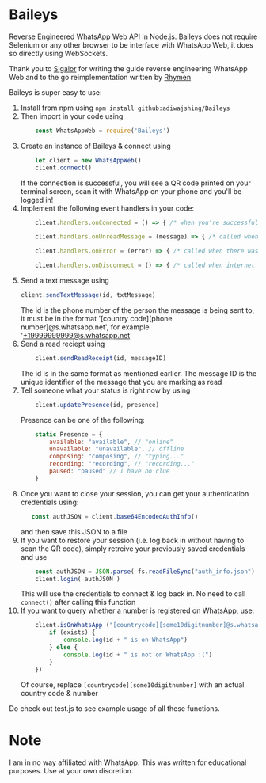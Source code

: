 # Baileys
 Reverse Engineered WhatsApp Web API in Node.js. Baileys does not require Selenium or any other browser to be interface with WhatsApp Web, it does so directly using WebSockets.
 
 Thank you to [Sigalor](https://github.com/sigalor/whatsapp-web-reveng) for writing the guide reverse engineering WhatsApp Web and to the go reimplementation written by [Rhymen](https://github.com/Rhymen/go-whatsapp/tree/484cfe758705761d76724e01839d6fc473dc10c4)

Baileys is super easy to use:
1. Install from npm using
    ``` npm install github:adiwajshing/Baileys ```
2. Then import in your code using 
    ``` javascript 
        const WhatsAppWeb = require('Baileys') 
    ```
3. Create an instance of Baileys & connect using 
    ``` javascript
        let client = new WhatsAppWeb() 
        client.connect()
    ``` 
    If the connection is successful, you will see a QR code printed on your terminal screen, scan it with WhatsApp on your phone and you'll be logged in!
4. Implement the following event handlers in your code:
    ``` javascript 
        client.handlers.onConnected = () => { /* when you're successfully authenticated with the WhatsApp Web servers */ } 
    ```
    ``` javascript 
        client.handlers.onUnreadMessage = (message) => { /* called when you have a pending unread message or recieve a new message */ } 
    ```
    ``` javascript 
        client.handlers.onError = (error) => { /* called when there was an error */ } 
    ```
    ``` javascript 
        client.handlers.onDisconnect = () => { /* called when internet gets disconnected */ } 
    ```
5. Send a text message using 
    ``` javascript 
    client.sendTextMessage(id, txtMessage) 
    ``` 
    The id is the phone number of the person the message is being sent to, it must be in the format '[country code][phone number]@s.whatsapp.net', for example '+19999999999@s.whatsapp.net'
6. Send a read reciept using 
    ``` javascript 
        client.sendReadReceipt(id, messageID) 
    ```
    The id is in the same format as mentioned earlier. The message ID is the unique identifier of the message that you are marking as read
7. Tell someone what your status is right now by using 
    ``` javascript
        client.updatePresence(id, presence) 
    ```
    Presence can be one of the following:
    ``` javascript
        static Presence = {
            available: "available", // "online"
            unavailable: "unavailable", // offline
            composing: "composing", // "typing..."
            recording: "recording", // "recording..."
            paused: "paused" // I have no clue
        }
    ```
8. Once you want to close your session, you can get your authentication credentials using:
     ``` javascript
        const authJSON = client.base64EncodedAuthInfo() 
    ```
    and then save this JSON to a file
9. If you want to restore your session (i.e. log back in without having to scan the QR code), simply retreive your previously saved credentials and use
    ``` javascript
        const authJSON = JSON.parse( fs.readFileSync("auth_info.json") )
        client.login( authJSON )
    ```
    This will use the credentials to connect & log back in. No need to call ``` connect() ``` after calling this function
10. If you want to query whether a number is registered on WhatsApp, use:
    ``` javascript
        client.isOnWhatsApp ("[countrycode][some10digitnumber]@s.whatsapp.net", (exists, id) => {
            if (exists) {
                console.log(id + " is on WhatsApp")
            } else {
                console.log(id + " is not on WhatsApp :(")
            }
        })
    ```
    Of course, replace ``` [countrycode][some10digitnumber] ``` with an actual country code & number


Do check out test.js to see example usage of all these functions.

# Note
 I am in no way affiliated with WhatsApp. This was written for educational purposes. Use at your own discretion.